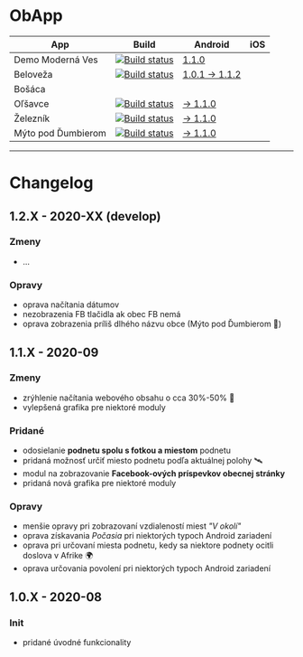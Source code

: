 ﻿# ObApp

| App | Build | Android | iOS |
|-----|--------|-----|-----|
|Demo Moderná Ves|[![Build status](https://build.appcenter.ms/v0.1/apps/b1f51bfc-c618-4813-8471-ec5bd3cc5318/branches/master/badge)](https://appcenter.ms)|[1.1.0](https://play.google.com/store/apps/details?id=com.alphabetpartner.obapp)||
|Beloveža|[![Build status](https://build.appcenter.ms/v0.1/apps/c39c5fd6-843a-4fdc-aaa2-eb40bbff5267/branches/master/badge)](https://appcenter.ms)|[1.0.1 -> 1.1.2](https://play.google.com/store/apps/details?id=com.alphabetpartner.beloveza)||
|Bošáca|        |        ||
|Oľšavce|[![Build status](https://build.appcenter.ms/v0.1/apps/b298e146-3e66-47af-a916-5433d2694ba7/branches/master/badge)](https://appcenter.ms)|[-> 1.1.0](https://play.google.com/store/apps/details?id=com.alphabetpartner.olsavce)||
|Železník|[![Build status](https://build.appcenter.ms/v0.1/apps/8de0c863-03f0-4b80-9e54-73184c871dec/branches/master/badge)](https://appcenter.ms)|[-> 1.1.0](https://play.google.com/store/apps/details?id=com.alphabetpartner.zeleznik)||
|Mýto pod Ďumbierom|[![Build status](https://build.appcenter.ms/v0.1/apps/7507fdbc-a8b4-471c-b01b-098fd6dc910b/branches/master/badge)](https://appcenter.ms)|[-> 1.1.0](https://play.google.com/store/apps/details?id=com.alphabetpartner.mytopoddumbierom)||
****

# Changelog

## 1.2.X - 2020-XX (develop)

### Zmeny
- ...

### Opravy
- oprava načítania dátumov
- nezobrazenia FB tlačidla ak obec FB nemá
- oprava zobrazenia príliš dlhého názvu obce (Mýto pod Ďumbierom 👀)

## 1.1.X - 2020-09

### Zmeny
- zrýhlenie načítania webového obsahu o cca 30%-50% 🚀
- vylepšená grafika pre niektoré moduly

### Pridané
- odosielanie **podnetu spolu s fotkou a miestom** podnetu
- pridaná možnosť určiť miesto podnetu podľa aktuálnej polohy 🛰️
- modul na zobrazovanie **Facebook-ových príspevkov obecnej stránky**
- pridaná nová grafika pre niektoré moduly

### Opravy
- menšie opravy pri zobrazovaní vzdialeností miest *"V okolí"*
- oprava získavania *Počasia* pri niektorých typoch Android zariadení
- oprava pri určovaní miesta podnetu, kedy sa niektore podnety ocitli doslova v Afrike 🌍
- oprava určovania povolení pri niektorých typoch Android zariadení

## 1.0.X - 2020-08

### Init
- pridané úvodné funkcionality
